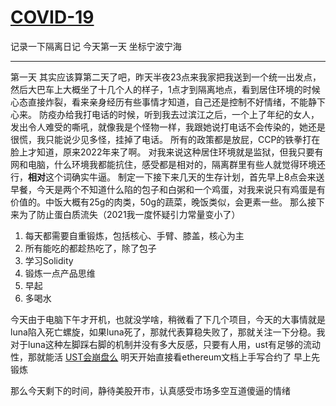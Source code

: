 # [COVID-19](https://github.com/linziyang1106/2022/issues/17)

记录一下隔离日记
今天第一天
坐标宁波宁海 

---

第一天
其实应该算第二天了吧，昨天半夜23点来我家把我送到一个统一出发点，然后大巴车上大概坐了十几个人的样子，1点才到隔离地点，看到居住环境的时候心态直接炸裂，看来亲身经历有些事情才知道，自己还是控制不好情绪，不能静下心来。
防疫办给我打电话的时候，听到我去过滨江之后，一个上了年纪的女人，发出令人难受的嘶吼，就像我是个怪物一样，我跟她说打电话不会传染的，她还是很慌，我只能说少见多怪，挂掉了电话。
所有的政策都是放屁，CCP的铁拳打在脸上才知道，原来2022年来了啊。
对我来说这种居住环境就是监狱，但我只要有网和电脑，什么环境我都能抗住，感受都是相对的，隔离群里有些人就觉得环境还行，**相对**这个词确实牛逼。
制定一下接下来几天的生存计划，首先早上8点会来送早餐，今天是两个不知道什么陷的包子和白粥和一个鸡蛋，对我来说只有鸡蛋是有价值的。中饭大概有25g的肉类，50g的蔬菜，晚饭类似，会更素一些。
那么接下来为了防止蛋白质流失（2021我一度怀疑引力常量变小了）
1. 每天都需要自重锻炼，包括核心、手臂、膝盖，核心为主
2. 所有能吃的都趁热吃了，除了包子
3. 学习Solidity
4. 锻炼一点产品思维
5. 早起
6. 多喝水

今天由于电脑下午才开机，也就没学啥，稍微看了下几个项目，今天的大事情就是luna陷入死亡螺旋，如果luna死了，那就代表算稳失败了，那就关注一下分稳。我对于luna这种左脚踩右脚的机制并没有多大反感，只要有人用，ust有足够的流动性，那就能活
[UST会崩盘么](https://cryptoyc.medium.com/ust%E4%BC%9A%E5%B4%A9%E7%9B%98%E5%90%97-8fde0f1d072e)
明天开始直接看ethereum文档上手写合约了
早上先锻炼

那么今天剩下的时间，静待美股开市，认真感受市场多空互道傻逼的情绪